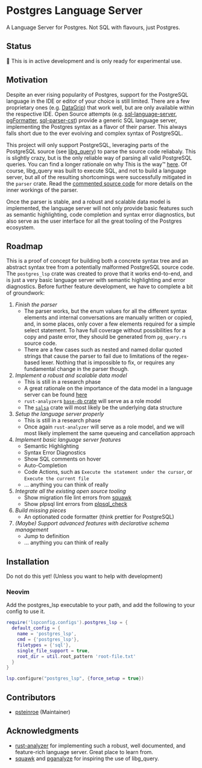 # Postgres Language Server

A Language Server for Postgres. Not SQL with flavours, just Postgres.

## Status

🚧 This is in active development and is only ready for experimental use.

## Motivation

Despite an ever rising popularity of Postgres, support for the PostgreSQL language in the IDE or editor of your choice is still limited. There are a few proprietary ones (e.g. [DataGrip](https://www.jetbrains.com/datagrip/)) that work well, but are only available within the respective IDE. Open Source attempts (e.g. [sql-language-server](https://github.com/joe-re/sql-language-server), [pgFormatter](https://github.com/darold/pgFormatter/tree/master), [sql-parser-cst](https://github.com/nene/sql-parser-cst)) provide a generic SQL language server, implementing the Postgres syntax as a flavor of their parser. This always falls short due to the ever evolving and complex syntax of PostgreSQL. 

This project will only support PostgreSQL, leveraging parts of the PostgreSQL source (see [libg_query](https://github.com/pganalyze/libpg_query)) to parse the source code reliabaly. This is slightly crazy, but is the only reliable way of parsing all valid PostgreSQL queries. You can find a longer rationale on why This is the way™ [here](https://pganalyze.com/blog/parse-postgresql-queries-in-ruby). Of course, libg_query was built to execute SQL, and not to build a language server, but all of the resulting shortcomings were successfully mitigated in the `parser` crate. Read the [commented source code](./crates/parser/src/lib.rs) for more details on the inner workings of the parser.

Once the parser is stable, and a robust and scalable data model is implemented, the language server will not only provide basic features such as semantic highlighting, code completion and syntax error diagnostics, but also serve as the user interface for all the great tooling of the Postgres ecosystem.

## Roadmap

This is a proof of concept for building both a concrete syntax tree and an abstract syntax tree from a potentially malformed PostgreSQL source code. The `postgres_lsp` crate was created to prove that it works end-to-end, and is just a very basic language server with semantic highlighting and error diagnostics. Before further feature development, we have to complete a bit of groundwork:

1. _Finish the parser_
   - The parser works, but the enum values for all the different syntax elements and internal conversations are manually written or copied, and, in some places, only cover a few elements required for a simple select statement. To have full coverage without possibilities for a copy and paste error, they should be generated from `pg_query.rs` source code.
   - There are a few cases such as nested and named dollar quoted strings that cause the parser to fail due to limitations of the regex-based lexer. Nothing that is impossible to fix, or requires any fundamental change in the parser though.
2. _Implement a robust and scalable data model_
   - This is still in a research phase
   - A great rationale on the importance of the data model in a language server can be found [here](https://matklad.github.io/2023/05/06/zig-language-server-and-cancellation.html)
   - `rust-analyzer`s [`base-db` crate](https://github.com/rust-lang/rust-analyzer/tree/master/crates/base-db) will serve as a role model
   - The [`salsa`](https://github.com/salsa-rs/salsa) crate will most likely be the underlying data structure
3. _Setup the language server properly_
   - This is still in a research phase
   - Once again `rust-analyzer` will serve as a role model, and we will most likely implement the same queueing and cancellation approach
4. _Implement basic language server features_
   - Semantic Highlighting
   - Syntax Error Diagnostics
   - Show SQL comments on hover
   - Auto-Completion
   - Code Actions, such as `Execute the statement under the cursor`, or `Execute the current file`
   - ... anything you can think of really
5. _Integrate all the existing open source tooling_
   - Show migration file lint errors from [squawk](https://github.com/sbdchd/squawk)
   - Show plpsql lint errors from [plpsql_check](https://github.com/okbob/plpgsql_check)
6. _Build missing pieces_
   - An optionated code formatter (think prettier for PostgreSQL)
7. _(Maybe) Support advanced features with declarative schema management_
   - Jump to definition
   - ... anything you can think of really

## Installation 

Do not do this yet! (Unless you want to help with development)

### Neovim

Add the postgres_lsp executable to your path, and add the following to your config to use it.

```lua
require('lspconfig.configs').postgres_lsp = {
  default_config = {
    name = 'postgres_lsp',
    cmd = {'postgres_lsp'},
    filetypes = {'sql'},
    single_file_support = true,
    root_dir = util.root_pattern 'root-file.txt'
  }
}

lsp.configure("postgres_lsp", {force_setup = true})
```

## Contributors

- [psteinroe](https://github.com/psteinroe) (Maintainer)

## Acknowledgments

- [rust-analyzer](https://github.com/rust-lang/rust-analyzer) for implementing such a robust, well documented, and feature-rich language server. Great place to learn from.
- [squawk](https://github.com/sbdchd/squawk) and [pganalyze](https://pganalyze.com) for inspiring the use of libg_query.
